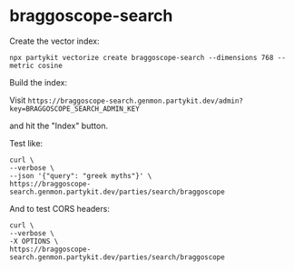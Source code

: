 # braggoscope-search

Create the vector index:

```
npx partykit vectorize create braggoscope-search --dimensions 768 --metric cosine
```

Build the index:

Visit `https://braggoscope-search.genmon.partykit.dev/admin?key=BRAGGOSCOPE_SEARCH_ADMIN_KEY`

and hit the "Index" button.

Test like:

```
curl \
--verbose \
--json '{"query": "greek myths"}' \
https://braggoscope-search.genmon.partykit.dev/parties/search/braggoscope
```

And to test CORS headers:

```
curl \
--verbose \
-X OPTIONS \
https://braggoscope-search.genmon.partykit.dev/parties/search/braggoscope
```

